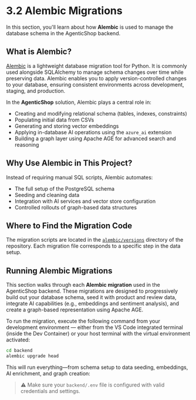 # 3.2 Alembic Migrations

In this section, you'll learn about how **Alembic** is used to manage the database schema in the AgenticShop backend.

## What is Alembic?

[Alembic](https://alembic.sqlalchemy.org/) is a lightweight database migration tool for Python. It is commonly used alongside SQLAlchemy to manage schema changes over time while preserving data. Alembic enables you to apply version-controlled changes to your database, ensuring consistent environments across development, staging, and production.

In the **AgenticShop** solution, Alembic plays a central role in:

- Creating and modifying relational schema (tables, indexes, constraints)
- Populating initial data from CSVs
- Generating and storing vector embeddings
- Applying in-database AI operations using the `azure_ai` extension
- Building a graph layer using Apache AGE for advanced search and reasoning

## Why Use Alembic in This Project?

Instead of requiring manual SQL scripts, Alembic automates:

- The full setup of the PostgreSQL schema
- Seeding and cleaning data
- Integration with AI services and vector store configuration
- Controlled rollouts of graph-based data structures

## Where to Find the Migration Code

The migration scripts are located in the [`alembic/versions`](https://github.com/Azure-Samples/postgres-agentic-shop/tree/main/backend/alembic) directory of the repository. Each migration file corresponds to a specific step in the data setup.

## Running Alembic Migrations

This section walks through each **Alembic migration** used in the AgenticShop backend. These migrations are designed to progressively build out your database schema, seed it with product and review data, integrate AI capabilities (e.g., embeddings and sentiment analysis), and create a graph-based representation using Apache AGE.

To run the migration, execute the following command from your development environment — either from the VS Code integrated terminal (inside the Dev Container) or your host terminal with the virtual environment activated:

```bash
cd backend
alembic upgrade head
```

This will run everything—from schema setup to data seeding, embeddings, AI enrichment, and graph creation:

> ⚠️ Make sure your `backend/.env` file is configured with valid credentials and settings.

